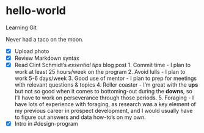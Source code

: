# hello-world
Learning Git

Never had a taco on the moon.


- [x] Upload photo
- [x] Review Markdown syntax
- [x] Read Clint Schmidt’s *essential tips* blog post
          1. Commit time
           - I plan to work at least 25 hours/week on the program
	  2. Avoid lulls
	   - I plan to work 5-6 days/week
	  3. Good use of mentor
	   - I plan to prep for meetings with relevant questions & topics
	  4. Roller coaster
	   - I’m great with the **ups** but not so good when it comes to bottoming-out during the **downs**, so I’ll have to work on perseverance through those periods.
	  5. Foraging
	   - I have lots of experience with foraging, as research was a key element of my previous career in prospect development, and I would usually have to figure out answers and data how-to’s on my own.
- [x] Intro in #design-program
